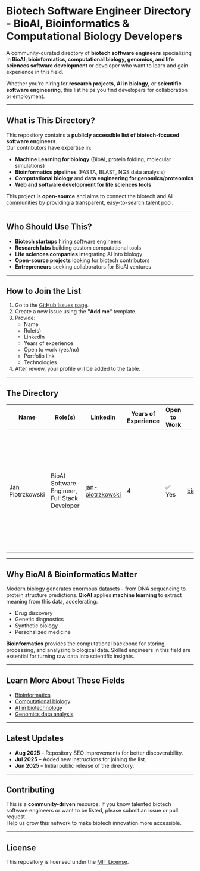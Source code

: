# Biotech Software Engineer Directory - BioAI, Bioinformatics & Computational Biology Developers

A community-curated directory of **biotech software engineers** specializing in **BioAI, bioinformatics, computational biology, genomics, and life sciences software development** or developer who want to learn and gain experience in this field.  

Whether you’re hiring for **research projects**, **AI in biology**, or **scientific software engineering**, this list helps you find developers for collaboration or employment.

---

## What is This Directory?

This repository contains a **publicly accessible list of biotech-focused software engineers**.  
Our contributors have expertise in:
- **Machine Learning for biology** (BioAI, protein folding, molecular simulations)
- **Bioinformatics pipelines** (FASTA, BLAST, NGS data analysis)
- **Computational biology** and **data engineering for genomics/proteomics**
- **Web and software development for life sciences tools**

This project is **open-source** and aims to connect the biotech and AI communities by providing a transparent, easy-to-search talent pool.

---

## Who Should Use This?

- **Biotech startups** hiring software engineers
- **Research labs** building custom computational tools
- **Life sciences companies** integrating AI into biology
- **Open-source projects** looking for biotech contributors
- **Entrepreneurs** seeking collaborators for BioAI ventures

---

## How to Join the List

1. Go to the [GitHub Issues page](../../issues).
2. Create a new issue using the **"Add me"** template.
3. Provide:
   - Name
   - Role(s)
   - LinkedIn
   - Years of experience
   - Open to work (yes/no)
   - Portfolio link
   - Technologies
4. After review, your profile will be added to the table.

---

## The Directory

| Name             | Role(s)                         | LinkedIn                                            | Years of Experience | Open to Work | Portfolio                              | Technologies                                                                                      |
|------------------|----------------------------------|-----------------------------------------------------|---------------------|--------------|----------------------------------------|---------------------------------------------------------------------------------------------------|
| Jan Piotrzkowski | BioAI Software Engineer, Full Stack Developer | [jan-piotrzkowski](https://www.linkedin.com/in/jan-piotrzkowski) | 4                   | ✅ Yes       | [bioaisoftware.engineer](https://bioaisoftware.engineer) | Python, TypeScript, Ruby, SQL, FastAPI, Rails, React, GraphQL, REST, PostgreSQL, Pandas, NumPy, Matplotlib, Biopython, ESM, Hugging Face, SQLite, Docker, Git |

---

## Why BioAI & Bioinformatics Matter

Modern biology generates enormous datasets - from DNA sequencing to protein structure predictions. **BioAI** applies **machine learning** to extract meaning from this data, accelerating:
- Drug discovery
- Genetic diagnostics
- Synthetic biology
- Personalized medicine

**Bioinformatics** provides the computational backbone for storing, processing, and analyzing biological data. Skilled engineers in this field are essential for turning raw data into scientific insights.

---

## Learn More About These Fields

- [Bioinformatics](https://en.wikipedia.org/wiki/Bioinformatics)
- [Computational biology](https://en.wikipedia.org/wiki/Computational_biology)
- [AI in biotechnology](https://en.wikipedia.org/wiki/Bioinformatics#Machine_learning_methods)
- [Genomics data analysis](https://en.wikipedia.org/wiki/Genomics)

---

## Latest Updates

- **Aug 2025** – Repository SEO improvements for better discoverability.
- **Jul 2025** – Added new instructions for joining the list.
- **Jun 2025** – Initial public release of the directory.

---

## Contributing

This is a **community-driven** resource. If you know talented biotech software engineers or want to be listed, please submit an issue or pull request.  
Help us grow this network to make biotech innovation more accessible.

---

## License

This repository is licensed under the [MIT License](LICENSE).
